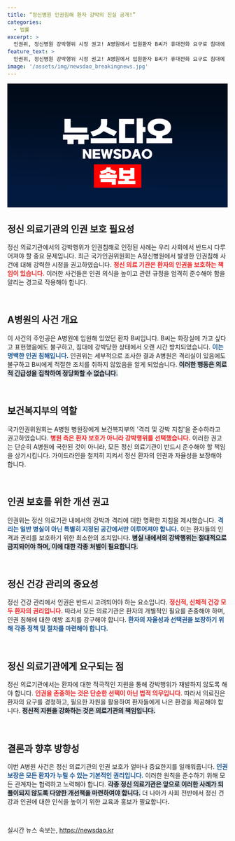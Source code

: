 ```yaml
---
title: “정신병원 인권침해 환자 강박의 진실 공개!”
categories:
  - 법률
excerpt: >
  인권위, 정신병원 강박행위 시정 권고! A병원에서 입원환자 B씨가 휴대전화 요구로 침대에 강박되어 인권 침해로 판명되며, 격리 지침 준수를 촉구했다. 변화의 물결이 올까?
feature_text: >
  인권위, 정신병원 강박행위 시정 권고! A병원에서 입원환자 B씨가 휴대전화 요구로 침대에 강박되어 인권 침해로 판명되며, 격리 지침 준수를 촉구했다. 변화의 물결이 올까?
image: '/assets/img/newsdao_breakingnews.jpg'
---
```


<p><img src="/assets/img/newsdao_breakingnews.jpg" alt="koreaapp 속보" /></p>

<h2 data-ke-size="size26">정신 의료기관의 인권 보호 필요성</h2>

<p data-ke-size="size16">정신 의료기관에서의 강박행위가 인권침해로 인정된 사례는 우리 사회에서 반드시 다루어져야 할 중요 문제입니다. 최근 국가인권위원회는 A정신병원에서 발생한 인권침해 사건에 대해 강력한 시정을 권고하였습니다. <b><span style="color: #ee2323;">정신 의료 기관은 환자의 인권을 보호하는 책임이 있습니다.</span></b> 이러한 사건들은 인권 의식을 높이고 관련 규정을 엄격히 준수해야 함을 알리는 경고로 작용해야 합니다.</p>

<p data-ke-size="size16">&nbsp;</p>

<h2 data-ke-size="size26">A병원의 사건 개요</h2>

<p data-ke-size="size16">이 사건의 주인공은 A병원에 입원해 있었던 환자 B씨입니다. B씨는 화장실에 가고 싶다고 표현했음에도 불구하고, 침대에 강박당한 상태에서 오랜 시간 방치되었습니다. <b><span style="color: #1a5490;">이는 명백한 인권 침해입니다.</span></b> 인권위는 세부적으로 조사한 결과 A병원은 격리실이 있음에도 불구하고 B씨에게 적절한 조치를 취하지 않았음을 알게 되었습니다. <b><span style="background-color: #21538527;">이러한 행동은 의료적 긴급성을 집착하여 정당화할 수 없습니다.</span></b></p>

<p data-ke-size="size16">&nbsp;</p>

<h2 data-ke-size="size26">보건복지부의 역할</h2>

<p data-ke-size="size16">국가인권위원회는 A병원 병원장에게 보건복지부의 '격리 및 강박 지침'을 준수하라고 권고하였습니다. <b><span style="color: #ee2323;">병원 측은 환자 보호가 아니라 강박행위를 선택했습니다.</span></b> 이러한 권고는 단순히 A병원에 국한된 것이 아니라, 모든 정신 의료기관이 반드시 준수해야 할 책임을 상기시킵니다. 가이드라인을 철저히 지켜서 정신 환자의 인권과 자율성을 보장해야 합니다.</p>

<p data-ke-size="size16">&nbsp;</p>

<h2 data-ke-size="size26">인권 보호를 위한 개선 권고</h2>

<p data-ke-size="size16">인권위는 정신 의료기관 내에서의 강박과 격리에 대한 명확한 지침을 제시했습니다. <b><span style="color: #1a5490;">격리는 일반 병실이 아닌 특별히 지정된 공간에서만 이루어져야 합니다.</span></b> 이는 환자들의 인격과 권리를 보호하기 위한 최소한의 조치입니다. <b><span style="background-color: #21538527;">병실 내에서의 강박행위는 절대적으로 금지되어야 하며, 이에 대한 각종 처벌이 필요합니다.</span></b></p>

<p data-ke-size="size16">&nbsp;</p>

<h2 data-ke-size="size26">정신 건강 관리의 중요성</h2>

<p data-ke-size="size16">정신 건강 관리에서 인권은 반드시 고려되어야 하는 요소입니다. <b><span style="color: #ee2323;">정신적, 신체적 건강 모두 환자의 권리입니다.</span></b> 따라서 모든 의료기관은 환자의 개별적인 필요를 존중해야 하며, 인권 침해에 대한 예방 조치를 강구해야 합니다. <b><span style="color: #1a5490;">환자의 자율성과 선택권을 보장하기 위해 각종 정책 및 절차를 마련해야 합니다.</span></b></p>

<p data-ke-size="size16">&nbsp;</p>

<h2 data-ke-size="size26">정신 의료기관에게 요구되는 점</h2>

<p data-ke-size="size16">정신 의료기관에서는 환자에 대한 적극적인 지원을 통해 강박행위가 재발하지 않도록 해야 합니다. <b><span style="color: #ee2323;">인권을 존중하는 것은 단순한 선택이 아닌 법적 의무입니다.</span></b> 따라서 의료진은 환자의 요구를 경청하고, 필요한 자원을 활용하여 환자들에게 나은 환경을 제공해야 합니다. <b><span style="background-color: #21538527;">정신적 지원을 강화하는 것은 의료기관의 책임입니다.</span></b></p>

<p data-ke-size="size16">&nbsp;</p>

<h2 data-ke-size="size26">결론과 향후 방향성</h2>

<p data-ke-size="size16">이번 A병원 사건은 정신 의료기관의 인권 보호가 얼마나 중요한지를 일깨워줍니다. <b><span style="color: #1a5490;">인권 보장은 모든 환자가 누릴 수 있는 기본적인 권리입니다.</span></b> 이러한 원칙을 준수하기 위해 모든 관계자는 협력하고 노력해야 합니다. <b><span style="background-color: #21538527;">각종 정신 의료기관은 앞으로 이러한 사례가 되풀이되지 않도록 다양한 개선책을 마련하여야 합니다.</span></b> 더 나아가 사회 전반에서 정신 건강과 인권에 대한 인식을 높이기 위한 교육과 홍보가 필요합니다.</p>

<p data-ke-size="size16">&nbsp;</p>
실시간 뉴스 속보는, <a href="https://newsdao.kr" rel="dofollow">https://newsdao.kr</a>


